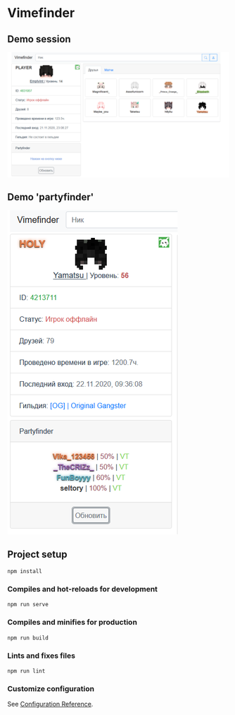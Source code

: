 # Vimefinder
## Demo session
![Image alt](demo/demo.png)

## Demo 'partyfinder'
![Image alt](demo/partyfinder.png)

## Project setup
```
npm install
```

### Compiles and hot-reloads for development
```
npm run serve
```

### Compiles and minifies for production
```
npm run build
```

### Lints and fixes files
```
npm run lint
```

### Customize configuration
See [Configuration Reference](https://cli.vuejs.org/config/).
